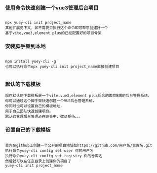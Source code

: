 
### 使用命令快速创建一个vue3管理后台项目

```

npx yuey-cli init project_name
其他扩展见下文，如不需要只执行这个命令即可帮您创建好一个
基于vite,vue3,element plus的已经配置好的项目骨架

```

### 安装脚手架到本地

```

npm install yuey-cli -g
也可以执行命令npx yuey-cli init project_name直接创建项目


```

### 默认的下载模板

```
现在默认的下载模板是一个vite,vue3,element plus组合的面向B端的后台管理系统，
你可以通过这个脚手架快速创建一个VUE后台管理系统，
你同时也可以设置自己的模板地址，
用于自己团队快速创建项目。
默认的管理后台管理还在完善中，敬请期待。。。

```

### 设置自己的下载模板

```

首先在github上创建一个公开的项目地址如https://github.com/用户名/仓库名.git
执行命令yuey-cli config set user 你的用户名
执行命令yuey-cli config set registry 你的仓库名
然后就可以在任意目录上创建你的项目了
yuey-cli init project_name


